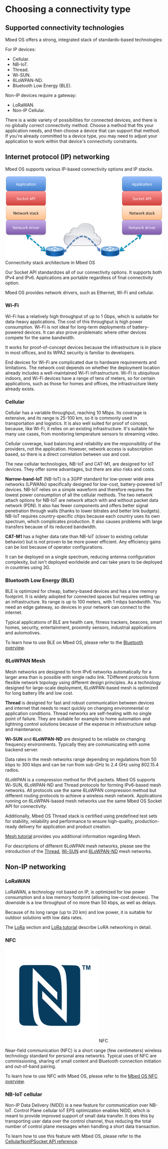 # Choosing a connectivity type

## Supported connectivity technologies

Mbed OS offers a strong, integrated stack of standards-based technologies:

For IP devices:

- Cellular.
- NB-IoT.
- Thread.
- Wi-SUN.
- 6LoWPAN-ND.
- Bluetooth Low Energy (BLE).

Non-IP devices require a gateway:

- LoRaWAN.
- Non-IP Cellular.

There is a wide variety of possibilities for connected devices, and there is no globally correct connectivity method. Choose a method that fits your application needs, and then choose a device that can support that method. If you're already committed to a device type, you may need to adjust your application to work within that device's connectivity constraints.

## Internet protocol (IP) networking

Mbed OS supports various IP-based connectivity options and IP stacks.

<span class="images">![](../images/ip-networking-simple.png)<span>Connectivity stack architecture in Mbed OS</span></span>

Our Socket API standardizes all of our connectivity options. It supports both IPv4 and IPv6. Applications are portable regardless of final connectivity option.

Mbed OS provides network drivers, such as Ethernet, Wi-Fi and cellular.

### Wi-Fi

Wi-Fi has a relatively high throughput of up to 1 Gbps, which is suitable for data-heavy applications. The cost of this throughput is high power consumption. Wi-Fi is not ideal for long-term deployments of battery-powered devices. It can also prove problematic where other devices compete for the same bandwidth.

It works for proof-of-concept devices because the infrastructure is in place in most offices, and its WPA2 security is familiar to developers.

End devices for Wi-Fi are complicated due to hardware requirements and limitations. The network cost depends on whether the deployment location already includes a well-maintained Wi-Fi infrastructure. Wi-Fi is ubiquitous indoors, and Wi-Fi devices have a range of tens of meters, so for certain applications, such as those for homes and offices, the infrastructure likely already exists.

### Cellular

Cellular has a variable throughput, reaching 10 Mbps. Its coverage is extensive, and its range is 25-100 km, so it is commonly used in transportation and logistics. It is also well suited for proof of concept, because, like Wi-Fi, it relies on an existing infrastructure. It's suitable for many use cases, from monitoring temperature sensors to streaming video.

Cellular coverage, load balancing and reliability are the responsibility of the providers, not the application. However, network access is subscription based, so there is a direct correlation between use and cost.

The new cellular technologies, NB-IoT and CAT-M1, are designed for IoT devices. They offer some advantages, but there are also risks and costs.

**Narrow-band-IoT** (NB-IoT) is a 3GPP standard for low-power wide area networks (LPWANs) specifically designed for low-cost, battery-powered IoT devices. NB-IoT relies on a simple waveform and therefore requires the lowest power consumption of all the cellular methods. The two network attach options for NB-IoT are network attach with and without packet data network (PDN). It also has fewer components and offers better signal penetration through walls (thanks to lower bitrates and better link budgets). NB-IoT requires country-specific chips because each country uses its own spectrum, which complicates production. It also causes problems with large transfers because of its reduced bandwidth.

**CAT-M1** has a higher data rate than NB-IoT (closer to existing cellular behavior) but is not proven to be more power efficient. Any efficiency gains can be lost because of operator configurations.

It can be deployed on a single spectrum, reducing antenna configuration complexity, but isn't deployed worldwide and can take years to be deployed in countries using 3G.

### Bluetooth Low Energy (BLE)

BLE is optimized for cheap, battery-based devices and has a low memory footprint. It is widely adopted for connected spaces but requires setting up an infrastructure. Its range is up to 100 meters, with 1 mbps bandwidth. You need an edge gateway, so devices in your network can connect to the internet.

Typical applications of BLE are health care, fitness trackers, beacons, smart homes, security, entertainment, proximity sensors, industrial applications and automotives.

To learn how to use BLE on Mbed OS, please refer to the [Bluetooth overview](../apis/ble.html).

### 6LoWPAN Mesh

Mesh networks are designed to form IPv6 networks automatically for a larger area than is possible with single radio link. TDifferent protocols form flexible network topology using different design principles. As a technology designed for large-scale deployment, 6LoWPAN-based mesh is optimized for long battery life and low cost.

**Thread** is designed for fast and robust communication between devices and internet that needs to react quickly on changing environmental or application conditions. Thread networks are self-healing with no single point of failure. They are suitable for example to home automation and lightning control solutions because of the expense in infrastructure setup and maintenance.

**Wi-SUN** and **6LoWPAN-ND** are designed to be reliable on changing frequency environments. Typically they are communicating with some backend server.

Data rates in the mesh networks range depending on regulations from 50 kbps to 300 kbps and can be run from sub-GHz to 2.4 GHz using 802.15.4 radios.

6LoWPAN is a compression method for IPv6 packets. Mbed OS supports Wi-SUN, 6LoWPAN-ND and Thread protocols for forming IPv6-based mesh networks. All protocols use the same 6LoWPAN compression method but different routing protocols to achieve a wireless mesh network. Applications running on 6LoWPAN-based mesh networks use the same Mbed OS Socket API for connectivity.

Additionally, Mbed OS Thread stack is certified using predefined test sets for stability, reliability and performance to ensure high-quality, production-ready delivery for application and product creation.

[Mesh tutorial](../tutorials/mesh-tutorial.html) provides you additional information regarding Mesh.

For descriptions of different 6LoWPAN mesh networks, please see the introduction of the [Thread](../reference/thread-tech.html), [Wi-SUN](../apis/wisun-tech.html) and [6LoWPAN-ND](../reference/6LoWPAN-ND-tech.html) mesh networks.

## Non-IP networking

### LoRaWAN

LoRaWAN, a technology not based on IP, is optimized for low power consumption and a low memory footprint (allowing low-cost devices). The downside is a low throughput of no more than 50 kbps, as well as delays.

Because of its long range (up to 20 km) and low power, it is suitable for outdoor solutions with low data rates.

The [LoRa](lora-tech.html) section and [LoRa tutorial](../tutorials/LoRa-tutorial.html) describe LoRA networking in detail.

### NFC

<span class="images">![](../images/n_mark.png)<span>NFC</span></span>

Near-field communication (NFC) is a short range (few centimeters) wireless technology standard for personal area networks. Typical uses of NFC are commissioning, sharing of small content and Bluetooth connection initiation and out-of-band pairing.

To learn how to use NFC with Mbed OS, please refer to the [Mbed OS NFC overview](../apis/nfc.html).

### NB-IoT cellular

Non-IP Data Delivery (NIDD) is a new feature for communication over NB-IoT. Control Plane cellular IoT EPS optimization enables NIDD, which is meant to provide improved support of small data transfer. It does this by transporting user data over the control channel, thus reducing the total number of control plane messages when handling a short data transaction.

To learn how to use this feature with Mbed OS, please refer to the [CellularNonIPSocket API reference](../apis/non-ip-cellular-socket.html).
